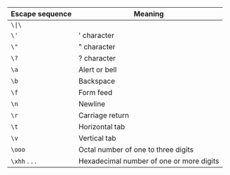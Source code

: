 

| Escape sequence | Meaning                                  |
| --------------- | ---------------------------------------- |
| `\\|\`          |
| `\'`            | ' character                              |
| `\"`            | " character                              |
| `\?`            | ? character                              |
| `\a`            | Alert or bell                            |
| `\b`            | Backspace                                |
| `\f`            | Form feed                                |
| `\n`            | Newline                                  |
| `\r`            | Carriage return                          |
| `\t`            | Horizontal tab                           |
| `\v`            | Vertical tab                             |
| `\ooo`          | Octal number of one to three digits      |
| `\xhh` . . .    | Hexadecimal number of one or more digits |
